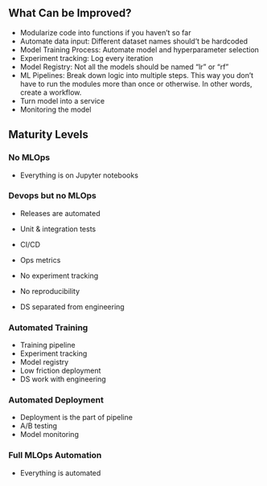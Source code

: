 ## What Can be Improved?

- Modularize code into functions if you haven’t so far
- Automate data input: Different dataset names should’t be hardcoded
- Model Training Process: Automate model and hyperparameter selection
- Experiment tracking: Log every iteration
- Model Registry: Not all the models should be named “lr” or “rf”
- ML Pipelines: Break down logic into multiple steps. This way you don’t have to run the modules more than once or otherwise. In other words, create a workflow.
- Turn model into a service
- Monitoring the model

## Maturity Levels

### No MLOps

- Everything is on Jupyter notebooks

### Devops but no MLOps

- Releases are automated
- Unit & integration tests
- CI/CD
- Ops metrics

- No experiment tracking
- No reproducibility
- DS separated from engineering

### Automated Training

- Training pipeline
- Experiment tracking
- Model registry
- Low friction deployment
- DS work with engineering

### Automated Deployment

- Deployment is the part of pipeline
- A/B testing
- Model monitoring

### Full MLOps Automation

- Everything is automated